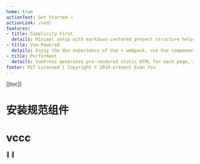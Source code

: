 ```yaml
---
home: true
actionText: Get Started →
actionLink: /ued/
features:
- title: Simplicity First
  details: Minimal setup with markdown-centered project structure helps you focus on writing.
- title: Vue-Powered
  details: Enjoy the dev experience of Vue + webpack, use Vue components in markdown, and develop custom themes with Vue.
- title: Performant
  details: VuePress generates pre-rendered static HTML for each page, and runs as an SPA once a page is loaded.
footer: MIT Licensed | Copyright © 2018-present Evan You
---
```

[[toc]]
# 安装规范组件
# vccc

:tada: :100:

<style lang="sass" scoped>
.content
  color: #ff825c
  max-width: 100%
</style>


